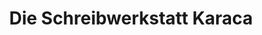 ---
title: "Die Schreibwerkstatt Karaca"
url: /haiger/die-schreibwerkstatt-karaca/
shop: Schreibwaren
---